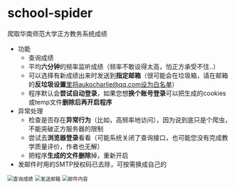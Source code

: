 # school-spider

爬取华南师范大学正方教务系统成绩

- 功能
  - 查询成绩
  - 平均**六分钟**的频率监听成绩（频率不敢设得太高，怕正方承受不住..）
  - 可以选择有新成绩出来时发送到**指定邮箱**（很可能会在垃圾箱，请在邮箱的**反垃圾设置**里将aukocharlie@qq.com设为白名单）
  - 程序默认会**尝试自动登录**，如果您想**换个账号登录**可以把生成的cookies或temp文件**删除后再开启程序**
- 异常处理
  - 检查是否存在**异常行为**（比如，高频率地访问），因为说到底只是个爬虫，不能突破正方服务器的限制
  - 尝试去**浏览器登录**看看（可能系统关闭了查询接口，也可能您没有完成教学质量评价，作者也无解）
  - 把程序**生成的文件删除**掉，重新开启
- 发邮件时用的SMTP授权码已去除，可按需换成自己的

<img src="https://raw.githubusercontent.com/aukocharlie/school-spider/master/imgs/查询成绩.png" alt="查询成绩" style="zoom:80%;" />

<img src="https://raw.githubusercontent.com/aukocharlie/school-spider/master/imgs/发送邮件.png" alt="发送邮箱" style="zoom:80%;" />

<img src="https://raw.githubusercontent.com/aukocharlie/school-spider/master/imgs/邮件内容.png" alt="邮件内容" style="zoom:80%;" />
